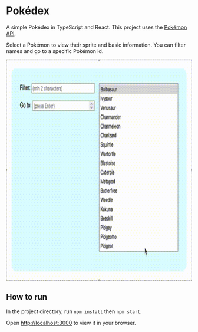 # Pokédex

A simple Pokédex in TypeScript and React. This project uses the [Pokémon API](https://pokeapi.co/).

Select a Pokémon to view their sprite and basic information. You can filter names and go to a specific Pokémon id.

<img src='./demo.gif' alt='demo' height='600px' />

## How to run

In the project directory, run `npm install` then `npm start`.

Open [http://localhost:3000](http://localhost:3000) to view it in your browser.
